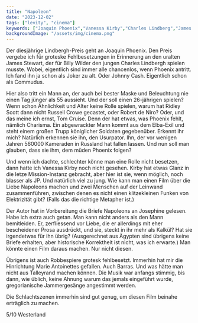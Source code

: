 ```yaml
---
title: "Napoleon"
date: "2023-12-02"
tags: ["levity", "cinema"]
keywords: ["Joaquin Phoenix","Vanessa Kirby","Charles Lindberg","James Stewart"]
backgroundImage: "/assets/img/cinema.png"
---
```

Der diesjährige Lindbergh-Preis geht an Joaquin Phoenix. Den Preis vergebe ich für groteske Fehlbesetzungen in Erinnerung an den uralten James Stewart, der für Billy Wilder den jungen Charles Lindbergh spielen musste. Wobei, eigentlich sind immer alle chancenlos, wenn Phoenix antritt. Ich fand ihn ja schon als Joker zu alt. Oder Johnny Cash. Eigentlich schon als Commudus.

Hier also tritt ein Mann an, der auch bei bester Maske und Beleuchtung nie einen Tag jünger als 55 aussieht. Und der soll einen 26-jährigen spielen? Wenn schon Ähnlichkeit und Alter keine Rolle spielen, warum hat Ridley Scott dann nicht Russell Crowe gecastet, oder Robert de Niro? Oder, und das meine ich ernst, Tom Cruise. Denn der hat etwas, was Phoenix fehlt, nämlich Charisma. Ein abgewrackter Mann kommt aus dem Elba-Exil und steht einem großen Trupp königlicher Soldaten gegebenüber. Erkennt ihr mich? Natürlich erkennen sie ihn, den Usurpator. Ihn, der vor wenigen Jahren 560000 Kameraden in Russland hat fallen lassen. Und nun soll man glauben, dass sie ihm, dem müden Phoenix folgen?

Und wenn ich dachte, schlechter könne man eine Rolle nicht besetzen, dann hatte ich Vanessa Kirby noch nicht gesehen. Kirby hat etwas Glanz in die letze Mission-Instanz gebracht, aber hier ist sie, wenn möglich, noch blasser als JP. Und natürlich viel zu jung. Wie kann man einen Film über die Liebe Napoleons machen und zwei Menschen auf der Leinwand zusammenführen, zwischen denen es nicht einen klitzekleinen Funken von Elektrizität gibt? (Falls das die richtige Metapher ist.) 

Der Autor hat in Vorbereitung die Briefe Napoleons an Josephine gelesen. Habe ich extra auch getan. Man kann nicht anders als den Mann bemitleiden. Er, zerfliessend vor Liebe, die er allerdings mit eher bescheidener Prosa ausdrückt, und sie, steckt in ihr mehr als Kalkül? Hat sie irgendetwas für ihn übrig? (Ausgerechnet aus Ägypten sind übrigens keine Briefe erhalten, aber historische Korrektheit ist nicht, was ich erwarte.) Man könnte einen Film daraus machen. Nur nicht diesen.

Übrigens ist auch Robbespiere grotesk fehlbesetzt. Immerhin hat mir die Hinrichtung Marie Antoinettes gefallen. Auch Barras. Und was hätte man nicht aus Talleyrand machen können. Die Musik war anfangs stimmig, bis dann, wie üblich, keine Ahnung warum das jemals eingeführt wurde, gregorianische Jammergesänge angestimmt werden.

Die Schlachtszenen immerhin sind gut genug, um diesen Film beinahe erträglich zu machen. 

5/10 Westerland